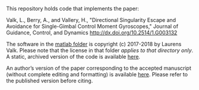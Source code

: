 This repository holds code that implements the paper:

Valk, L., Berry, A., and Vallery, H.,
"Directional Singularity Escape and Avoidance for Single-Gimbal Control Moment Gyroscopes,"
Journal of Guidance, Control, and Dynamics
http://dx.doi.org/10.2514/1.G003132

The software in the [matlab folder](./matlab) is copyright (c) 2017-2018 by Laurens Valk. Please note that the license in that folder _applies to that directory only_. A static, archived version of the code is available [here](http://doi.org/10.4121/uuid:fe0d2307-354f-449d-b786-f063df1723c2).

An author’s version of the paper corresponding to the accepted manuscript (without complete editing and formatting) is available [here](./paper/valk_berry_vallery_2018_directional_singularity_escape_and_avoidance_for_single_gimbal_control_moment_gyroscopes_author_copy.pdf). Please refer to the published version before citing.